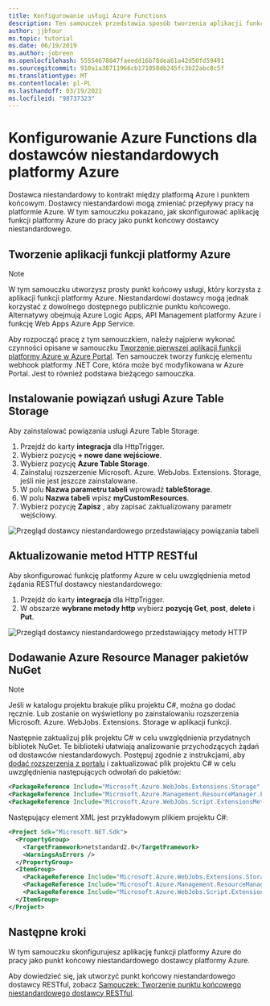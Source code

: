 ```yaml
---
title: Konfigurowanie usługi Azure Functions
description: Ten samouczek przedstawia sposób tworzenia aplikacji funkcji platformy Azure i konfigurowania jej do pracy z dostawcami niestandardowymi platformy Azure
author: jjbfour
ms.topic: tutorial
ms.date: 06/19/2019
ms.author: jobreen
ms.openlocfilehash: 55554678047faeedd16b78dea61a42d50fd59491
ms.sourcegitcommit: 910a1a38711966cb171050db245fc3b22abc8c5f
ms.translationtype: MT
ms.contentlocale: pl-PL
ms.lasthandoff: 03/19/2021
ms.locfileid: "98737323"
---
```

# <a name="set-up-azure-functions-for-azure-custom-providers"></a>Konfigurowanie Azure Functions dla dostawców niestandardowych platformy Azure

Dostawca niestandardowy to kontrakt między platformą Azure i punktem końcowym. Dostawcy niestandardowi mogą zmieniać przepływy pracy na platformie Azure. W tym samouczku pokazano, jak skonfigurować aplikację funkcji platformy Azure do pracy jako punkt końcowy dostawcy niestandardowego.

## <a name="create-the-azure-function-app"></a>Tworzenie aplikacji funkcji platformy Azure

> [!NOTE]
> W tym samouczku utworzysz prosty punkt końcowy usługi, który korzysta z aplikacji funkcji platformy Azure. Niestandardowi dostawcy mogą jednak korzystać z dowolnego dostępnego publicznie punktu końcowego. Alternatywy obejmują Azure Logic Apps, API Management platformy Azure i funkcję Web Apps Azure App Service.

Aby rozpocząć pracę z tym samouczkiem, należy najpierw wykonać czynności opisane w samouczku [Tworzenie pierwszej aplikacji funkcji platformy Azure w Azure Portal](../../azure-functions/functions-get-started.md). Ten samouczek tworzy funkcję elementu webhook platformy .NET Core, która może być modyfikowana w Azure Portal. Jest to również podstawa bieżącego samouczka.

## <a name="install-azure-table-storage-bindings"></a>Instalowanie powiązań usługi Azure Table Storage

Aby zainstalować powiązania usługi Azure Table Storage:

1. Przejdź do karty **integracja** dla HttpTrigger.
1. Wybierz pozycję **+ nowe dane wejściowe**.
1. Wybierz pozycję **Azure Table Storage**.
1. Zainstaluj rozszerzenie Microsoft. Azure. WebJobs. Extensions. Storage, jeśli nie jest jeszcze zainstalowane.
1. W polu **Nazwa parametru tabeli** wprowadź **tableStorage**.
1. W polu **Nazwa tabeli** wpisz **myCustomResources**.
1. Wybierz pozycję **Zapisz** , aby zapisać zaktualizowany parametr wejściowy.

![Przegląd dostawcy niestandardowego przedstawiający powiązania tabeli](./media/create-custom-provider/azure-functions-table-bindings.png)

## <a name="update-restful-http-methods"></a>Aktualizowanie metod HTTP RESTful

Aby skonfigurować funkcję platformy Azure w celu uwzględnienia metod żądania RESTful dostawcy niestandardowego:

1. Przejdź do karty **integracja** dla HttpTrigger.
1. W obszarze **wybrane metody http** wybierz **pozycję Get**, **post**, **delete** i **Put**.

![Przegląd dostawcy niestandardowego przedstawiający metody HTTP](./media/create-custom-provider/azure-functions-http-methods.png)

## <a name="add-azure-resource-manager-nuget-packages"></a>Dodawanie Azure Resource Manager pakietów NuGet

> [!NOTE]
> Jeśli w katalogu projektu brakuje pliku projektu C#, można go dodać ręcznie. Lub zostanie on wyświetlony po zainstalowaniu rozszerzenia Microsoft. Azure. WebJobs. Extensions. Storage w aplikacji funkcji.

Następnie zaktualizuj plik projektu C# w celu uwzględnienia przydatnych bibliotek NuGet. Te biblioteki ułatwiają analizowanie przychodzących żądań od dostawców niestandardowych. Postępuj zgodnie z instrukcjami, aby [dodać rozszerzenia z portalu](../../azure-functions/functions-bindings-register.md) i zaktualizować plik projektu C# w celu uwzględnienia następujących odwołań do pakietów:

```xml
<PackageReference Include="Microsoft.Azure.WebJobs.Extensions.Storage" Version="3.0.4" />
<PackageReference Include="Microsoft.Azure.Management.ResourceManager.Fluent" Version="1.22.2" />
<PackageReference Include="Microsoft.Azure.WebJobs.Script.ExtensionsMetadataGenerator" Version="1.1.*" />
```

Następujący element XML jest przykładowym plikiem projektu C#:

```xml
<Project Sdk="Microsoft.NET.Sdk">
  <PropertyGroup>
    <TargetFramework>netstandard2.0</TargetFramework>
    <WarningsAsErrors />
  </PropertyGroup>
  <ItemGroup>
    <PackageReference Include="Microsoft.Azure.WebJobs.Extensions.Storage" Version="3.0.4" />
    <PackageReference Include="Microsoft.Azure.Management.ResourceManager.Fluent" Version="1.22.2" />
    <PackageReference Include="Microsoft.Azure.WebJobs.Script.ExtensionsMetadataGenerator" Version="1.1.*" />
  </ItemGroup>
</Project>
```

## <a name="next-steps"></a>Następne kroki

W tym samouczku skonfigurujesz aplikację funkcji platformy Azure do pracy jako punkt końcowy niestandardowego dostawcy platformy Azure.

Aby dowiedzieć się, jak utworzyć punkt końcowy niestandardowego dostawcy RESTful, zobacz [Samouczek: Tworzenie punktu końcowego niestandardowego dostawcy RESTful](./tutorial-custom-providers-function-authoring.md).